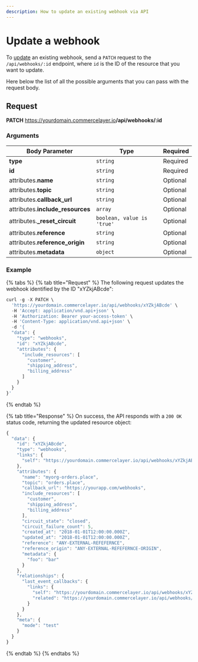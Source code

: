 ```yaml
---
description: How to update an existing webhook via API
---
```


# Update a webhook

To <a href="https://docs.commercelayer.io/developers/updating-resources" target="_blank">update</a> an existing webhook, send a `PATCH` request to the `/api/webhooks/:id` endpoint, where `id` is the ID of the resource that you want to update.

Here below the list of all the possible arguments that you can pass with the request body.

## Request

**PATCH** https://yourdomain.commercelayer.io<b>/api/webhooks/:id</b>

### Arguments

| Body Parameter | Type     | Required |
| -------------- | -------- | -------- |
| **type**       | `string` | Required |
| **id**         | `string` | Required |
| attributes.**name** | `string` | Optional |
| attributes.**topic** | `string` | Optional |
| attributes.**callback_url** | `string` | Optional |
| attributes.**include_resources** | `array` | Optional |
| attributes.**_reset_circuit** | `boolean, value is 'true'` | Optional |
| attributes.**reference** | `string` | Optional |
| attributes.**reference_origin** | `string` | Optional |
| attributes.**metadata** | `object` | Optional |

### Example

{% tabs %}
{% tab title="Request" %}
The following request updates the webhook identified by the ID "xYZkjABcde":

```javascript
curl -g -X PATCH \
  'https://yourdomain.commercelayer.io/api/webhooks/xYZkjABcde' \
  -H 'Accept: application/vnd.api+json' \
  -H 'Authorization: Bearer your-access-token' \
  -H 'Content-Type: application/vnd.api+json' \
  -d '{
  "data": {
    "type": "webhooks",
    "id": "xYZkjABcde",
    "attributes": {
      "include_resources": [
        "customer",
        "shipping_address",
        "billing_address"
      ]
    }
  }
}'
```
{% endtab %}

{% tab title="Response" %}
On success, the API responds with a `200 OK` status code, returning the updated resource object:

```javascript
{
  "data": {
    "id": "xYZkjABcde",
    "type": "webhooks",
    "links": {
      "self": "https://yourdomain.commercelayer.io/api/webhooks/xYZkjABcde"
    },
    "attributes": {
      "name": "myorg-orders.place",
      "topic": "orders.place",
      "callback_url": "https://yourapp.com/webhooks",
      "include_resources": [
        "customer",
        "shipping_address",
        "billing_address"
      ],
      "circuit_state": "closed",
      "circuit_failure_count": 5,
      "created_at": "2018-01-01T12:00:00.000Z",
      "updated_at": "2018-01-01T12:00:00.000Z",
      "reference": "ANY-EXTERNAL-REFEFERNCE",
      "reference_origin": "ANY-EXTERNAL-REFEFERNCE-ORIGIN",
      "metadata": {
        "foo": "bar"
      }
    },
    "relationships": {
      "last_event_callbacks": {
        "links": {
          "self": "https://yourdomain.commercelayer.io/api/webhooks/xYZkjABcde/relationships/last_event_callbacks",
          "related": "https://yourdomain.commercelayer.io/api/webhooks/xYZkjABcde/last_event_callbacks"
        }
      }
    },
    "meta": {
      "mode": "test"
    }
  }
}
```
{% endtab %}
{% endtabs %}

